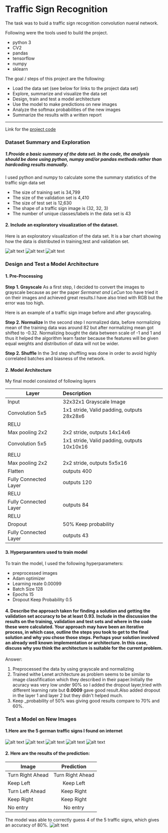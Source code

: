 # Traffic Sign Recognition

[//]: # (Image References)

[image3]: ./Plots/test.png "test hist"
[image1]: ./Plots/training.png "train hist"
[image2]: ./Plots/validation.png "valid hist"
[image4]: ./Plots/Softmax_traffic_sign_prob.png "softmax prob"
[image5]: ./web_images/No_entry.png "No Entry"
[image6]: ./web_images/keep_left.png "Keep Left"
[image7]: ./web_images/keep_right.png "Keep Right"
[image8]: ./web_images/turn_right_ahead.svg.png "Turn Right"
[image9]: ./web_images/turn_left_ahead.png "Turn Left"


The task was to buid a traffic sign recognition convolution nueral network.

Following were the tools used to build the project.
* python 3
* CV2
* pandas
* tensorflow
* numpy
* sklearn

The goal / steps of this project are the following:
* Load the data set (see below for links to the project data set)
* Explore, summarize and visualize the data set
* Design, train and test a model architecture
* Use the model to make predictions on new images
* Analyze the softmax probabilities of the new images
* Summarize the results with a written report
*****
Link for the [project code]()

### Dataset Summary and Exploration

##### 1.Provide a basic summary of the data set. In the code, the analysis should be done using python, numpy and/or pandas methods rather than hardcoding results manually.

I used python and numpy to calculate some the summary statistics of the traffic
sign data set

* The size of training set is 34,799
* The size of the validation set is 4,410
* The size of test set is 12,630
* The shape of a traffic sign image is (32, 32, 3)
* The number of unique classes/labels in the data set is 43


#### 2. Include an exploratory visualization of the dataset.

Here is an exploratory visualization of the data set. It is a bar chart showing how the data is distributed in training,test and validation set.

![alt text][image1]
![alt text][image2]
![alt text][image3]




### Design and Test a Model Architecture
#### 1. Pre-Processing

**Step 1. Grayscale**
 As a first step, I decided to convert the images to grayscale because as per the paper *Sermanet and LeCun* too have tried it on their images and achieved great results.I have also tried with RGB but the error was too high.
 
 Here is an example of a traffic sign image before and after grayscaling.
 
 **Step 2. Normalize**
 In the second step I normalized data, before normalizing mean of the training data was around 82 but after normalizing mean got shifted to -0.32.
Normalizing bought the data between scale of -1 and 1 and thus it helped the algorithm learn faster because the features will be given equal weights and distribution of data will not be wider.

 **Step 2. Shuffle**
 In the 3rd step shuffling was done in order to avoid highly correlated batches and biasness of the network.
 
#### 2. Model Architecture 
 
 My final model consisted of following layers 
 
 | Layer          |Description|
 |----------------|:----------| 
 |Input           | 32x32x1 Grayscale Image  |
 |Convolution 5x5 |1x1 stride, Valid padding, outputs 28x28x6|
 |RELU            |           |
 |Max pooling  2x2|2x2 stride, outputs 14x14x6|
 |Convolution 5x5 |1x1 stride, Valid padding, outputs 10x10x16|
 |RELU            |           |
 |Max pooling  2x2|2x2 stride, outputs 5x5x16|
 |Flatten	      |outputs 400|
 |Fully Connected Layer|outputs 120|
 |RELU            |           |	
 |Fully Connected Layer|outputs 84|
 |RELU           |	         |
 |Dropout	     |50% Keep probability|
 |Fully Connected Layer|outputs 43   |
 
#### 3. Hyperparamters used to train model

To train the model, I used the following hyperparameters:

* preprocessed images
* Adam optimizer
* Learning reate 0.00099
* Batch Size 128
* Epochs 15
* Dropout Keep Probability 0.5

#### 4. Describe the approach taken for finding a solution and getting the validation set accuracy to be at least 0.93. Include in the discussion the results on the training, validation and test sets and where in the code these were calculated. Your approach may have been an iterative process, in which case, outline the steps you took to get to the final solution and why you chose those steps. Perhaps your solution involved an already well known implementation or architecture. In this case, discuss why you think the architecture is suitable for the current problem.

Answer:
1. Preprocessed the data by using grayscale and normalizing
2. Trained withe Lenet architecture as problem seems to be similar to image classfification which they described in their paper.Initially the acuracy was very low under 90% so I added the dropout layer,tried with different learning rate but **0.0009** gave good result.Also added dropout in the layer 1 and layer 2 but they didn't helped much.
3. Keep _probability of 50% was giving good results compare to 70% and 60%.

### Test a Model on New Images
#### 1.Here are the 5 german traffic signs I found on internet

![alt text][image5]
![alt text][image6]
![alt text][image7]
![alt text][image8]
![alt text][image9]

#### 2. Here are the results of the prediction:

| Image | Prediction |
| ----- | :---------:|
| Turn Right Ahead | Turn Right Ahead |
| Keep Left | Keep Left |
| Turn Left Ahead | Keep Right |
| Keep Right | Keep Right |
| No entry | No entry |

The model was able to correctly guess 4 of the 5 traffic signs, which gives an accuracy of 80%.
![alt text][image4]
